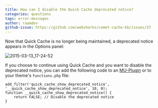 ```yaml
---
title: How can I disable the Quick Cache deprecated notice?
categories: questions
tags: error-messages
author: raamdev
github-issue: https://github.com/websharks/comet-cache-kb/issues/37
---
```


Now that Quick Cache is no longer being maintained, a deprecated notice appears in the Options panel:

![2015-03-13_17-24-52](https://cloud.githubusercontent.com/assets/53005/6648190/46e2bfb4-c9ad-11e4-974d-fb93cf302de4.png)

If you choose to continue using Quick Cache and you want to disable the deprecated notice, you can add the following code to an [MU-Plugin](http://codex.wordpress.org/Must_Use_Plugins) or to your theme's `functions.php` file:

```
add_filter('quick_cache_show_deprecated_notice', '__quick_cache_show_deprecated_notice', 10, 0);
function __quick_cache_show_deprecated_notice() {
	return FALSE; // Disable the deprecated notice
}
```